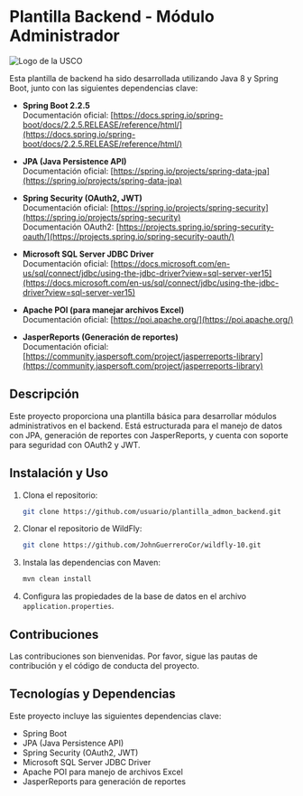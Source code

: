 # Plantilla Backend - Módulo Administrador

![Logo de la USCO](https://www.usco.edu.co/imagen-institucional/logo/universidad-surcolombiana.png)

Esta plantilla de backend ha sido desarrollada utilizando Java 8 y Spring Boot, junto con las siguientes dependencias clave:

- **Spring Boot 2.2.5**  
  Documentación oficial: [https://docs.spring.io/spring-boot/docs/2.2.5.RELEASE/reference/html/](https://docs.spring.io/spring-boot/docs/2.2.5.RELEASE/reference/html/)

- **JPA (Java Persistence API)**  
  Documentación oficial: [https://spring.io/projects/spring-data-jpa](https://spring.io/projects/spring-data-jpa)

- **Spring Security (OAuth2, JWT)**  
  Documentación oficial: [https://spring.io/projects/spring-security](https://spring.io/projects/spring-security)  
  Documentación OAuth2: [https://projects.spring.io/spring-security-oauth/](https://projects.spring.io/spring-security-oauth/)

- **Microsoft SQL Server JDBC Driver**  
  Documentación oficial: [https://docs.microsoft.com/en-us/sql/connect/jdbc/using-the-jdbc-driver?view=sql-server-ver15](https://docs.microsoft.com/en-us/sql/connect/jdbc/using-the-jdbc-driver?view=sql-server-ver15)

- **Apache POI (para manejar archivos Excel)**  
  Documentación oficial: [https://poi.apache.org/](https://poi.apache.org/)

- **JasperReports (Generación de reportes)**  
  Documentación oficial: [https://community.jaspersoft.com/project/jasperreports-library](https://community.jaspersoft.com/project/jasperreports-library)

## Descripción

Este proyecto proporciona una plantilla básica para desarrollar módulos administrativos en el backend. Está estructurada para el manejo de datos con JPA, generación de reportes con JasperReports, y cuenta con soporte para seguridad con OAuth2 y JWT.

## Instalación y Uso

1. Clona el repositorio:
    ```bash
    git clone https://github.com/usuario/plantilla_admon_backend.git
    ```

2. Clonar el repositorio de WildFly:
    ```bash
    git clone https://github.com/JohnGuerreroCor/wildfly-10.git
    ```

3. Instala las dependencias con Maven:
    ```bash
    mvn clean install
    ```

4. Configura las propiedades de la base de datos en el archivo `application.properties`.

## Contribuciones

Las contribuciones son bienvenidas. Por favor, sigue las pautas de contribución y el código de conducta del proyecto.

## Tecnologías y Dependencias

Este proyecto incluye las siguientes dependencias clave:

- Spring Boot
- JPA (Java Persistence API)
- Spring Security (OAuth2, JWT)
- Microsoft SQL Server JDBC Driver
- Apache POI para manejo de archivos Excel
- JasperReports para generación de reportes
